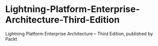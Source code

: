 # Lightning-Platform-Enterprise-Architecture-Third-Edition
Lightning Platform Enterprise Architecture – Third Edition, published by Packt
